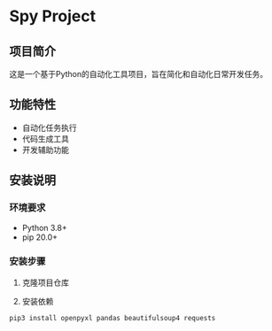 # Spy Project

## 项目简介
这是一个基于Python的自动化工具项目，旨在简化和自动化日常开发任务。

## 功能特性
- 自动化任务执行
- 代码生成工具
- 开发辅助功能

## 安装说明

### 环境要求
- Python 3.8+
- pip 20.0+

### 安装步骤
1. 克隆项目仓库

2. 安装依赖
```bash
pip3 install openpyxl pandas beautifulsoup4 requests
```
